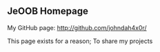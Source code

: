 ## JeOOB Homepage

My GitHub page: <http://github.com/johndah4x0r/>

This page exists for a reason; To share my projects
